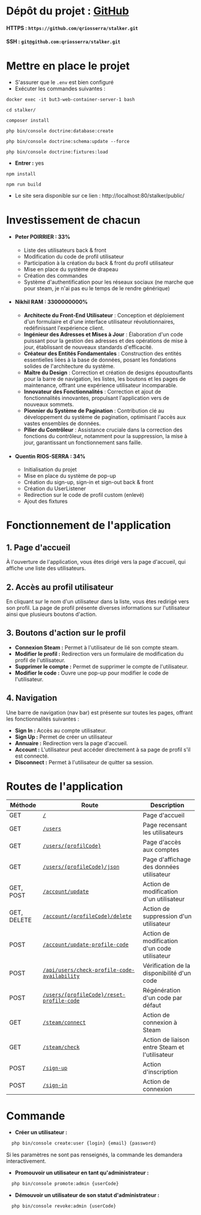 # Dépôt du projet : [GitHub](https://github.com/qriosserra/stalker)
#### HTTPS : `https://github.com/qriosserra/stalker.git`
#### SSH : `git@github.com:qriosserra/stalker.git`

# Mettre en place le projet

- S'assurer que le `.env` est bien configuré
- Exécuter les commandes suivantes :

```shell
docker exec -it but3-web-container-server-1 bash
```

```shell
cd stalker/
```

```shell
composer install
```

```shell
php bin/console doctrine:database:create
```

```shell
php bin/console doctrine:schema:update --force
```

```shell
php bin/console doctrine:fixtures:load
```
- **Entrer :** yes

```shell
npm install
```

```shell
npm run build
```

- Le site sera disponible sur ce lien : http://localhost:80/stalker/public/

# Investissement de chacun

- #### Peter POIRRIER : 33%
  - Liste des utilisateurs back & front
  - Modification du code de profil utilisateur
  - Participation à la création du back & front du profil utilisateur
  - Mise en place du système de drapeau
  - Création des commandes
  - Système d'authentification pour les réseaux sociaux (ne marche que pour steam, je n'ai pas eu le temps de le rendre générique)
- #### Nikhil RAM : 3300000000%
  - **Architecte du Front-End Utilisateur** : Conception et déploiement d'un formulaire et d'une interface utilisateur révolutionnaires, redéfinissant l'expérience client.
  - **Ingénieur des Adresses et Mises à Jour** : Élaboration d'un code puissant pour la gestion des adresses et des opérations de mise à jour, établissant de nouveaux standards d'efficacité.
  - **Créateur des Entités Fondamentales** : Construction des entités essentielles liées à la base de données, posant les fondations solides de l'architecture du système.
  - **Maître du Design** : Correction et création de designs époustouflants pour la barre de navigation, les listes, les boutons et les pages de maintenance, offrant une expérience utilisateur incomparable.
  - **Innovateur des Fonctionnalités** : Correction et ajout de fonctionnalités innovantes, propulsant l'application vers de nouveaux sommets.
  - **Pionnier du Système de Pagination** : Contribution clé au développement du système de pagination, optimisant l'accès aux vastes ensembles de données.
  - **Pilier du Contrôleur** : Assistance cruciale dans la correction des fonctions du contrôleur, notamment pour la suppression, la mise à jour, garantissant un fonctionnement sans faille.
- #### Quentin RIOS-SERRA : 34%
  - Initialisation du projet
  - Mise en place du système de pop-up
  - Création du sign-up, sign-in et sign-out back & front
  - Création du UserListener
  - Redirection sur le code de profil custom (enlevé)
  - Ajout des fixtures


# Fonctionnement de l'application

## 1. Page d'accueil
À l'ouverture de l'application, vous êtes dirigé vers la page d'accueil, qui affiche une liste des utilisateurs.

## 2. Accès au profil utilisateur
En cliquant sur le nom d'un utilisateur dans la liste, vous êtes redirigé vers son profil. La page de profil présente diverses informations sur l'utilisateur ainsi que plusieurs boutons d'action.

## 3. Boutons d'action sur le profil
- **Connexion Steam :** Permet à l'utilisateur de lié son compte steam.
- **Modifier le profil :** Redirection vers un formulaire de modification du profil de l'utilisateur.
- **Supprimer le compte :** Permet de supprimer le compte de l'utilisateur.
- **Modifier le code :** Ouvre une pop-up pour modifier le code de l'utilisateur.

## 4. Navigation
Une barre de navigation (nav bar) est présente sur toutes les pages, offrant les fonctionnalités suivantes :
- **Sign In :** Accès au compte utilisateur.
- **Sign Up :** Permet de créer un utilisateur
- **Annuaire :** Redirection vers la page d'accueil.
- **Account :** L'utilisateur peut accéder directement à sa page de profil s'il est connecté.
- **Disconnect :** Permet à l'utilisateur de quitter sa session.




# Routes de l'application

| Méthode     | Route                                                                                                                        | Description                                     |
|-------------|------------------------------------------------------------------------------------------------------------------------------|-------------------------------------------------|
| GET         | [`/`](http://localhost:80/stalker/public/)                                                                                   | Page d'accueil                                  |
| GET         | [`/users`](http://localhost:80/stalker/public/sign-in)                                                                       | Page recensant les utilisateurs                 |
| GET         | [`/users/{profilCode}`](http://localhost:80/stalker/public/sign-in)                                                          | Page d'accès aux comptes                        |
| GET         | [`/users/{profileCode}/json`](http://localhost:80/stalker/public/sign-in)                                                    | Page d'affichage des données utilisateur        |
| GET, POST   | [`/account/update`](http://localhost:80/stalker/public/account/update)                                                       | Action de modification d'un utilisateur         |
| GET, DELETE | [`/account/{profileCode}/delete`](http://localhost:80/stalker/public/account/{profileCode}/delete)                           | Action de suppression d'un utilisateur          |
| POST        | [`/account/update-profile-code`](http://localhost:80/stalker/public/account/update-profile-code)                             | Action de modification d'un code utilisateur    |
| POST        | [`/api/users/check-profile-code-availability`](http://localhost:80/stalker/public/api/users/check-profile-code-availability) | Vérification de la disponibilité d'un code      |
| POST        | [`/users/{profileCode}/reset-profile-code`](http://localhost:80/stalker/public/users/{profileCode}/reset-profile-code)       | Régénération d'un code par défaut               |
| GET         | [`/steam/connect`](http://localhost:80/stalker/public/steam/connect)                                                         | Action de connexion à Steam                     |
| GET         | [`/steam/check`](http://localhost:80/stalker/public/steam/check)                                                             | Action de liaison entre Steam et l'utilisateur  |
| POST        | [`/sign-up`](http://localhost:80/stalker/public/sign-up)                                                                     | Action d'inscription                            |
| POST        | [`/sign-in`](http://localhost:80/stalker/public/sign-in)                                                                     | Action de connexion                             |

# Commande

- **Créer un utilisateur :**
```bash
  php bin/console create:user {login} {email} {password}
 ```
Si les paramètres ne sont pas renseignés, la commande les demandera interactivement.

- **Promouvoir un utilisateur en tant qu'administrateur :**
```bash
  php bin/console promote:admin {userCode}
 ```

- **Démouvoir un utilisateur de son statut d'administrateur :**
```bash
  php bin/console revoke:admin {userCode}
 ```